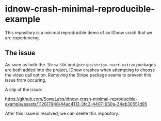 # idnow-crash-minimal-reproducible-example

This repository is a minimal reproducible demo of an IDnow crash that we are experiencing. 

## The issue
As soon as both the` IDnow SDK` and `@stripe/stripe-react-native` packages are both added into the project, IDnow crashes when attempting to choose the video call option. Removing the Stripe package seems to prevent this issue from occuring.

A clip of the issue:

https://github.com/SowaLabs/idnow-crash-minimal-reproducible-example/assets/112617948/44ec4113-3fc3-4407-950a-34eb30551d95

After this issue is resolved, we can delete this repository.
